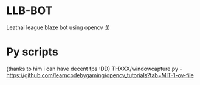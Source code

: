 # LLB-BOT
Leathal league blaze bot using opencv :))

# Py scripts
(thanks to him i can have decent fps :DD)
THXXX/windowcapture.py - https://github.com/learncodebygaming/opencv_tutorials?tab=MIT-1-ov-file